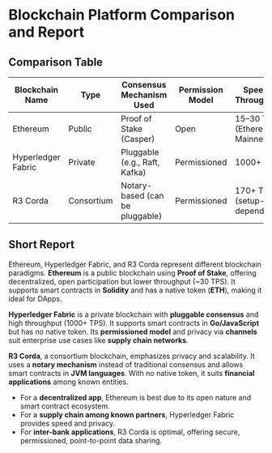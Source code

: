 # Blockchain Platform Comparison and Report

## Comparison Table

| **Blockchain Name** | **Type**     | **Consensus Mechanism Used**        | **Permission Model** | **Speed / Throughput**      | **Smart Contract Support** | **Token Support** | **Typical Use Case**                   | **Notable Technical Feature**         |
|---------------------|--------------|-------------------------------------|-----------------------|-----------------------------|-----------------------------|-------------------|----------------------------------------|----------------------------------------|
| Ethereum            | Public       | Proof of Stake (Casper)             | Open                  | 15–30 TPS (Ethereum Mainnet) | Yes (Solidity)              | Yes (ETH)         | Decentralized Applications (DApps)     | Smart Contract Platform                |
| Hyperledger Fabric  | Private      | Pluggable (e.g., Raft, Kafka)       | Permissioned          | 1000+ TPS                   | Yes (Go, JavaScript)        | No Native Token   | Enterprise Supply Chains               | Channel-based Privacy                  |
| R3 Corda            | Consortium   | Notary-based (can be pluggable)     | Permissioned          | 170+ TPS (setup-dependent)  | Yes (JVM Languages)         | No Native Token   | Inter-bank Financial Transactions      | Point-to-Point Communication           |

## Short Report

Ethereum, Hyperledger Fabric, and R3 Corda represent different blockchain paradigms. **Ethereum** is a public blockchain using **Proof of Stake**, offering decentralized, open participation but lower throughput (~30 TPS). It supports smart contracts in **Solidity** and has a native token (**ETH**), making it ideal for DApps.

**Hyperledger Fabric** is a private blockchain with **pluggable consensus** and high throughput (1000+ TPS). It supports smart contracts in **Go/JavaScript** but has no native token. Its **permissioned model** and privacy via **channels** suit enterprise use cases like **supply chain networks**.

**R3 Corda**, a consortium blockchain, emphasizes privacy and scalability. It uses a **notary mechanism** instead of traditional consensus and allows smart contracts in **JVM languages**. With no native token, it suits **financial applications** among known entities.

- For a **decentralized app**, Ethereum is best due to its open nature and smart contract ecosystem.  
- For a **supply chain among known partners**, Hyperledger Fabric provides speed and privacy.  
- For **inter-bank applications**, R3 Corda is optimal, offering secure, permissioned, point-to-point data sharing.